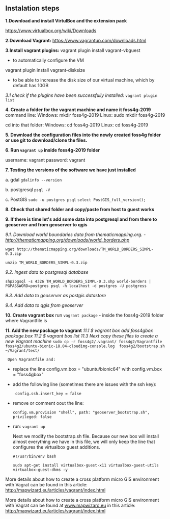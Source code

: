 ## Instalation steps

**1.Download and install VirtulBox and the extension pack**

https://www.virtualbox.org/wiki/Downloads

**2.Download Vagrant:**
https://www.vagrantup.com/downloads.html

**3.Install vagrant plugins:**
vagrant plugin install vagrant-vbguest
- to automatically configure the VM

vagrant plugin install vagrant-disksize
- to be able to increase the disk size of our virtual machine, which by default has 10GB

*3.1 check if the plugins have been successfully installed:*
`vagrant plugin list`

**4. Create a folder for the vagrant machine and name it foss4g-2019**
command line:
Windows: mkdir foss4g-2019
Linux: sudo mkdir foss4g-2019

cd into that folder:
Windows: cd foss4g-2019
Linux: cd foss4g-2019

**5. Download the configuration files into the newly created foss4g folder or use git to download/clone the files.**

**6. Run `vagrant up` inside foss4g-2019 folder**
  
username: vagrant
password: vagrant

**7. Testing the versions of the software we have just installed**

a. gdal
`gdalinfo --version`

b. postgresql
`psql -V`

c. PostGIS
`sudo -u postgres psql`
`select PostGIS_full_version();`

**8. Check that shared folder and copy/paste from host to guest works**

**9. If there is time let's add some data into postgresql and from there to geoserver and from geoserver to qgis**

*9.1. Download world boundaries data from thematicmapping.org. - http://thematicmapping.org/downloads/world_borders.php*

`wget http://thematicmapping.org/downloads/TM_WORLD_BORDERS_SIMPL-0.3.zip`

`unzip TM_WORLD_BORDERS_SIMPL-0.3.zip`

*9.2. Ingest data to postgresql database*

`shp2pgsql -s 4326 TM_WORLD_BORDERS_SIMPL-0.3.shp world-borders | PGPASSWORD=postgres psql -h localhost -d postgres -U postgress`

*9.3. Add data to geoserver as postgis datastore*

*9.4. Add data to qgis from geoserver*

**10. Create vagrant box**
run `vagrant package` - inside the foss4g-2019 folder where Vagrantfile is

**11. Add the new package to vagrant**
*11.1 $ vagrant box add foss4gbox package.box*
*11.2 $ vagrant box list*
*11.3 Next copy these files to create a new Vagrant machine*
     `sudo cp -r foss4g2/.vagrant/ foss4g2/Vagrantfile foss4g2/ubuntu-bionic-18.04-cloudimg-console.log  foss4g2/bootstrap.sh   ~/Vagrant/test/`

     Open Vagrantfile and:
- replace the line config.vm.box = "ubuntu/bionic64" with config.vm.box = "foss4gbox"
- add the following line (sometimes there are issues with the ssh key):
 
    ` config.ssh.insert_key = false`
    
- remove or comment oout the line:
     
     `config.vm.provision "shell", path: "geoserver_bootstrap.sh", privileged: false`
     
- run: `vagrant up`

     Next we modify the bootstrap.sh file. Because our new box will install almost everything we have in this file, we will only keep the line that configures the virtualbox guest additions.

     `#!/usr/bin/env bash`

     `sudo apt-get install virtualbox-guest-x11 virtualbox-guest-utils virtualbox-guest-dkms -y`


More details about how to create a cross platform micro GIS environment with Vagrat can be found in this article:
     http://mapwizard.eu/articles/vagrant/index.html

More details about how to create a cross platform micro GIS environment with Vagrat can be found at www.mapwizard.eu in this article: http://mapwizard.eu/articles/vagrant/index.html

